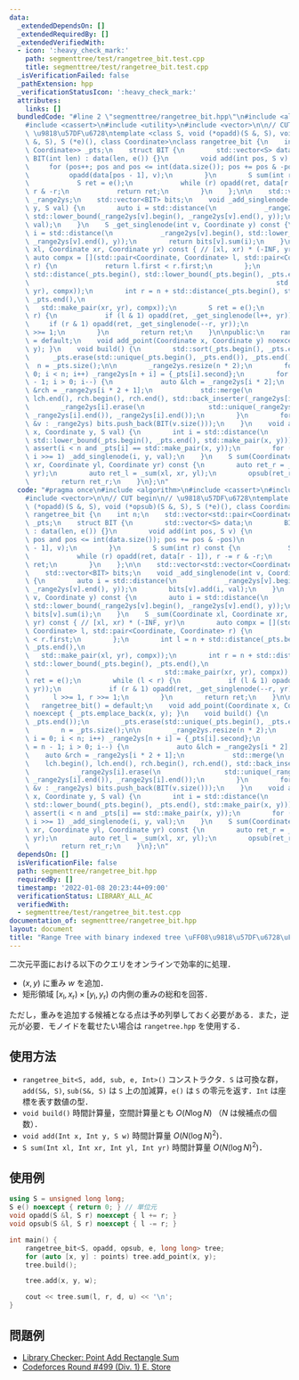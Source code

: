 ```yaml
---
data:
  _extendedDependsOn: []
  _extendedRequiredBy: []
  _extendedVerifiedWith:
  - icon: ':heavy_check_mark:'
    path: segmenttree/test/rangetree_bit.test.cpp
    title: segmenttree/test/rangetree_bit.test.cpp
  _isVerificationFailed: false
  _pathExtension: hpp
  _verificationStatusIcon: ':heavy_check_mark:'
  attributes:
    links: []
  bundledCode: "#line 2 \"segmenttree/rangetree_bit.hpp\"\n#include <algorithm>\n\
    #include <cassert>\n#include <utility>\n#include <vector>\n\n// CUT begin\n//\
    \ \u9818\u57DF\u6728\ntemplate <class S, void (*opadd)(S &, S), void (*opsub)(S\
    \ &, S), S (*e)(), class Coordinate>\nclass rangetree_bit {\n    int n;\n    std::vector<std::pair<Coordinate,\
    \ Coordinate>> _pts;\n    struct BIT {\n        std::vector<S> data;\n       \
    \ BIT(int len) : data(len, e()) {}\n        void add(int pos, S v) {\n       \
    \     for (pos++; pos and pos <= int(data.size()); pos += pos & -pos)\n      \
    \          opadd(data[pos - 1], v);\n        }\n        S sum(int r) const {\n\
    \            S ret = e();\n            while (r) opadd(ret, data[r - 1]), r -=\
    \ r & -r;\n            return ret;\n        }\n    };\n\n    std::vector<std::vector<Coordinate>>\
    \ _range2ys;\n    std::vector<BIT> bits;\n    void _add_singlenode(int v, Coordinate\
    \ y, S val) {\n        auto i = std::distance(\n            _range2ys[v].begin(),\
    \ std::lower_bound(_range2ys[v].begin(), _range2ys[v].end(), y));\n        bits[v].add(i,\
    \ val);\n    }\n    S _get_singlenode(int v, Coordinate y) const {\n        auto\
    \ i = std::distance(\n            _range2ys[v].begin(), std::lower_bound(_range2ys[v].begin(),\
    \ _range2ys[v].end(), y));\n        return bits[v].sum(i);\n    }\n    S _sum(Coordinate\
    \ xl, Coordinate xr, Coordinate yr) const { // [xl, xr) * (-INF, yr)\n       \
    \ auto compx = [](std::pair<Coordinate, Coordinate> l, std::pair<Coordinate, Coordinate>\
    \ r) {\n            return l.first < r.first;\n        };\n        int l = n +\
    \ std::distance(_pts.begin(), std::lower_bound(_pts.begin(), _pts.end(),\n   \
    \                                                              std::make_pair(xl,\
    \ yr), compx));\n        int r = n + std::distance(_pts.begin(), std::lower_bound(_pts.begin(),\
    \ _pts.end(),\n                                                              \
    \   std::make_pair(xr, yr), compx));\n        S ret = e();\n        while (l <\
    \ r) {\n            if (l & 1) opadd(ret, _get_singlenode(l++, yr));\n       \
    \     if (r & 1) opadd(ret, _get_singlenode(--r, yr));\n            l >>= 1, r\
    \ >>= 1;\n        }\n        return ret;\n    }\n\npublic:\n    rangetree_bit()\
    \ = default;\n    void add_point(Coordinate x, Coordinate y) noexcept { _pts.emplace_back(x,\
    \ y); }\n    void build() {\n        std::sort(_pts.begin(), _pts.end());\n  \
    \      _pts.erase(std::unique(_pts.begin(), _pts.end()), _pts.end());\n      \
    \  n = _pts.size();\n\n        _range2ys.resize(n * 2);\n        for (int i =\
    \ 0; i < n; i++) _range2ys[n + i] = {_pts[i].second};\n        for (int i = n\
    \ - 1; i > 0; i--) {\n            auto &lch = _range2ys[i * 2];\n            auto\
    \ &rch = _range2ys[i * 2 + 1];\n            std::merge(\n                lch.begin(),\
    \ lch.end(), rch.begin(), rch.end(), std::back_inserter(_range2ys[i]));\n    \
    \        _range2ys[i].erase(\n                std::unique(_range2ys[i].begin(),\
    \ _range2ys[i].end()), _range2ys[i].end());\n        }\n        for (const auto\
    \ &v : _range2ys) bits.push_back(BIT(v.size()));\n    }\n    void add(Coordinate\
    \ x, Coordinate y, S val) {\n        int i = std::distance(\n            _pts.begin(),\
    \ std::lower_bound(_pts.begin(), _pts.end(), std::make_pair(x, y)));\n       \
    \ assert(i < n and _pts[i] == std::make_pair(x, y));\n        for (i += n; i;\
    \ i >>= 1) _add_singlenode(i, y, val);\n    }\n    S sum(Coordinate xl, Coordinate\
    \ xr, Coordinate yl, Coordinate yr) const {\n        auto ret_r = _sum(xl, xr,\
    \ yr);\n        auto ret_l = _sum(xl, xr, yl);\n        opsub(ret_r, ret_l);\n\
    \        return ret_r;\n    }\n};\n"
  code: "#pragma once\n#include <algorithm>\n#include <cassert>\n#include <utility>\n\
    #include <vector>\n\n// CUT begin\n// \u9818\u57DF\u6728\ntemplate <class S, void\
    \ (*opadd)(S &, S), void (*opsub)(S &, S), S (*e)(), class Coordinate>\nclass\
    \ rangetree_bit {\n    int n;\n    std::vector<std::pair<Coordinate, Coordinate>>\
    \ _pts;\n    struct BIT {\n        std::vector<S> data;\n        BIT(int len)\
    \ : data(len, e()) {}\n        void add(int pos, S v) {\n            for (pos++;\
    \ pos and pos <= int(data.size()); pos += pos & -pos)\n                opadd(data[pos\
    \ - 1], v);\n        }\n        S sum(int r) const {\n            S ret = e();\n\
    \            while (r) opadd(ret, data[r - 1]), r -= r & -r;\n            return\
    \ ret;\n        }\n    };\n\n    std::vector<std::vector<Coordinate>> _range2ys;\n\
    \    std::vector<BIT> bits;\n    void _add_singlenode(int v, Coordinate y, S val)\
    \ {\n        auto i = std::distance(\n            _range2ys[v].begin(), std::lower_bound(_range2ys[v].begin(),\
    \ _range2ys[v].end(), y));\n        bits[v].add(i, val);\n    }\n    S _get_singlenode(int\
    \ v, Coordinate y) const {\n        auto i = std::distance(\n            _range2ys[v].begin(),\
    \ std::lower_bound(_range2ys[v].begin(), _range2ys[v].end(), y));\n        return\
    \ bits[v].sum(i);\n    }\n    S _sum(Coordinate xl, Coordinate xr, Coordinate\
    \ yr) const { // [xl, xr) * (-INF, yr)\n        auto compx = [](std::pair<Coordinate,\
    \ Coordinate> l, std::pair<Coordinate, Coordinate> r) {\n            return l.first\
    \ < r.first;\n        };\n        int l = n + std::distance(_pts.begin(), std::lower_bound(_pts.begin(),\
    \ _pts.end(),\n                                                              \
    \   std::make_pair(xl, yr), compx));\n        int r = n + std::distance(_pts.begin(),\
    \ std::lower_bound(_pts.begin(), _pts.end(),\n                               \
    \                                  std::make_pair(xr, yr), compx));\n        S\
    \ ret = e();\n        while (l < r) {\n            if (l & 1) opadd(ret, _get_singlenode(l++,\
    \ yr));\n            if (r & 1) opadd(ret, _get_singlenode(--r, yr));\n      \
    \      l >>= 1, r >>= 1;\n        }\n        return ret;\n    }\n\npublic:\n \
    \   rangetree_bit() = default;\n    void add_point(Coordinate x, Coordinate y)\
    \ noexcept { _pts.emplace_back(x, y); }\n    void build() {\n        std::sort(_pts.begin(),\
    \ _pts.end());\n        _pts.erase(std::unique(_pts.begin(), _pts.end()), _pts.end());\n\
    \        n = _pts.size();\n\n        _range2ys.resize(n * 2);\n        for (int\
    \ i = 0; i < n; i++) _range2ys[n + i] = {_pts[i].second};\n        for (int i\
    \ = n - 1; i > 0; i--) {\n            auto &lch = _range2ys[i * 2];\n        \
    \    auto &rch = _range2ys[i * 2 + 1];\n            std::merge(\n            \
    \    lch.begin(), lch.end(), rch.begin(), rch.end(), std::back_inserter(_range2ys[i]));\n\
    \            _range2ys[i].erase(\n                std::unique(_range2ys[i].begin(),\
    \ _range2ys[i].end()), _range2ys[i].end());\n        }\n        for (const auto\
    \ &v : _range2ys) bits.push_back(BIT(v.size()));\n    }\n    void add(Coordinate\
    \ x, Coordinate y, S val) {\n        int i = std::distance(\n            _pts.begin(),\
    \ std::lower_bound(_pts.begin(), _pts.end(), std::make_pair(x, y)));\n       \
    \ assert(i < n and _pts[i] == std::make_pair(x, y));\n        for (i += n; i;\
    \ i >>= 1) _add_singlenode(i, y, val);\n    }\n    S sum(Coordinate xl, Coordinate\
    \ xr, Coordinate yl, Coordinate yr) const {\n        auto ret_r = _sum(xl, xr,\
    \ yr);\n        auto ret_l = _sum(xl, xr, yl);\n        opsub(ret_r, ret_l);\n\
    \        return ret_r;\n    }\n};\n"
  dependsOn: []
  isVerificationFile: false
  path: segmenttree/rangetree_bit.hpp
  requiredBy: []
  timestamp: '2022-01-08 20:23:44+09:00'
  verificationStatus: LIBRARY_ALL_AC
  verifiedWith:
  - segmenttree/test/rangetree_bit.test.cpp
documentation_of: segmenttree/rangetree_bit.hpp
layout: document
title: "Range Tree with binary indexed tree \uFF08\u9818\u57DF\u6728\uFF09"
---
```


二次元平面における以下のクエリをオンラインで効率的に処理．

- $(x, y)$ に重み $w$ を追加．
- 矩形領域 $\left[x_\mathrm{l}, x_\mathrm{r}\right) \times \left[y_\mathrm{l}, y_\mathrm{r}\right)$ の内側の重みの総和を回答．

ただし，重みを追加する候補となる点は予め列挙しておく必要がある．また，逆元が必要．モノイドを載せたい場合は `rangetree.hpp` を使用する．

## 使用方法

- `rangetree_bit<S, add, sub, e, Int>()` コンストラクタ．`S` は可換な群，`add(S&, S)`, `sub(S&, S)` は `S` 上の加減算，`e()` は `S` の零元を返す．`Int` は座標を表す数値の型．
- `void build()` 時間計算量，空間計算量とも $O(N \log N)$ （$N$ は候補点の個数）．
- `void add(Int x, Int y, S w)` 時間計算量 $O(N (\log N)^2)$．
- `S sum(Int xl, Int xr, Int yl, Int yr)` 時間計算量 $O(N (\log N)^2)$．

## 使用例

```cpp
using S = unsigned long long;
S e() noexcept { return 0; } // 単位元
void opadd(S &l, S r) noexcept { l += r; }
void opsub(S &l, S r) noexcept { l -= r; }

int main() {
    rangetree_bit<S, opadd, opsub, e, long long> tree;
    for (auto [x, y] : points) tree.add_point(x, y);
    tree.build();

    tree.add(x, y, w);

    cout << tree.sum(l, r, d, u) << '\n';
}
```

## 問題例

- [Library Checker: Point Add Rectangle Sum](https://judge.yosupo.jp/problem/point_add_rectangle_sum)
- [Codeforces Round #499 (Div. 1) E. Store](https://codeforces.com/contest/1010/problem/E)
